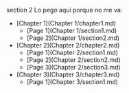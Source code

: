 section 2
Lo pego aqui porque no me va:

* [Chapter 1](Chapter 1/chapter1.md)
    * [Page 1](Chapter 1/section1.md)
    * [Page 2](Chapter 1/section2.md)
* [Chapter 2](Chapter 2/chapter2.md)
    * [Page 1](Chapter 2/section1.md)
    * [Page 2](Chapter 2/section2.md)
    * [Page 3](Chapter 2/section3.md)
* [Chapter 3](Chapter 3/chapter3.md)
    * [Page 1](Chapter 3/section1.md)


